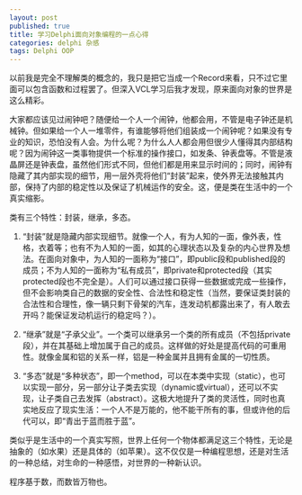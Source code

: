 ```yaml
---
layout: post
published: true
title: 学习Delphi面向对象编程的一点心得
categories: delphi 杂感
tags: Delphi OOP
---
```


以前我是完全不理解类的概念的，我只是把它当成一个Record来看，只不过它里面可以包含函数和过程罢了。但深入VCL学习后我才发现，原来面向对象的世界是这么精彩。
 
大家都应该见过闹钟吧？随便给一个人一个闹钟，他都会用，不管是电子钟还是机械钟。但如果给一个人一堆零件，有谁能够将他们组装成一个闹钟呢？如果没有专业的知识，恐怕没有人会。为什么呢？为什么人人都会用但很少人懂得其内部结构呢？因为闹钟这一类事物提供一个标准的操作接口，如发条、钟表盘等。不管是液晶屏还是钟表盘，虽然他们形式不同，但他们都是用来显示时间的；同时，闹钟有隐藏了其内部实现的细节，用一层外壳将他们“封装”起来，使外界无法接触其内部，保持了内部的稳定性以及保证了机械运作的安全。这，便是类在生活中的一个真实缩影。
 
类有三个特性：封装，继承，多态。

 1. “封装”就是隐藏内部实现细节。就像一个人，有为人知的一面，像外表，性格，衣着等；也有不为人知的一面，如其的心理状态以及复杂的内心世界及想法。在面向对象中，为人知的一面称为“接口”，即public段和published段的成员；不为人知的一面称为“私有成员”，即private和protected段（其实protected段也不完全是）。人们可以通过接口获得一些数据或完成一些操作，但不会影响类自己的数据的安全性、合法性和稳定性（当然，要保证类封装的合法性和合理性，像一辆只剩下骨架的汽车，连发动机都露出来了，有人敢去开吗？能保证发动机运行的稳定吗？）。

 2.  “继承”就是“子承父业”。一个类可以继承另一个类的所有成员（不包括private段），并在其基础上增加属于自己的成员。这样做的好处是提高代码的可重用性。就像金属和铝的关系一样，铝是一种金属并且拥有金属的一切性质。

 3. “多态”就是“多种状态”，即一个method，可以在本类中实现（static），也可以实现一部分，另一部分让子类去实现（dynamic或virtual），还可以不实现，让子类自己去发挥（abstract）。这极大地提升了类的灵活性，同时也真实地反应了现实生活：一个人不是万能的，他不能干所有的事，但或许他的后代可以，即“青出于蓝而胜于蓝”。

类似乎是生活中的一个真实写照，世界上任何一个物体都满足这三个特性，无论是抽象的（如水果）还是具体的（如苹果）。这不仅仅是一种编程思想，还是对生活的一种总结，对生命的一种感悟，对世界的一种新认识。
 
程序基于数，而数皆万物也。